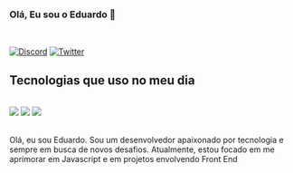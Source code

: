 ### Olá, Eu sou o Eduardo 👋
<br/>

[![Discord](https://img.shields.io/badge/Discord-7289DA?style=for-the-badge&logo=discord&logoColor=white)](https://discord.com/users/8919)
[![Twitter](https://img.shields.io/badge/Twitter-1DA1F2?style=for-the-badge&logo=twitter&logoColor=white)](https://twitter.com/_Sl6yer__)


## Tecnologias que uso no meu dia

<br/>

<div>
  <img src="https://img.shields.io/badge/JavaScript-F7DF1E?style=for-the-badge&logo=javascript&logoColor=black"/>
   <img src="https://img.shields.io/badge/HTML5-E34F26?style=for-the-badge&logo=html5&logoColor=white"/>
    <img src="https://img.shields.io/badge/CSS3-1572B6?style=for-the-badge&logo=css3&logoColor=white"/>
</div>

<br/>

Olá, eu sou Eduardo. Sou um desenvolvedor apaixonado por tecnologia e sempre em busca de novos desafios. Atualmente, estou focado em me aprimorar em Javascript e em projetos envolvendo Front End
